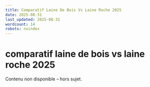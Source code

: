 ```yaml
---
title: Comparatif Laine De Bois Vs Laine Roche 2025
date: 2025-08-31
last_updated: 2025-08-31
wordcount: 14
robots: noindex
---
```


# comparatif laine de bois vs laine roche 2025

Contenu non disponible – hors sujet.